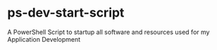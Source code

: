 # ps-dev-start-script
A PowerShell Script to startup all software and resources used for my Application Development
